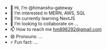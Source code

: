 - 👋 Hi, I’m @himanshu-gateway
- 👀 I’m interested in MERN, AWS, SQL
- 🌱 I’m currently learning NextJS
- 💞️ I’m looking to collaborate on ...
- 📫 How to reach me hm896292@gmail.com
- 😄 Pronouns: ...
- ⚡ Fun fact: ...

<!---
himanshu-gateway/himanshu-gateway is a ✨ special ✨ repository because its `README.md` (this file) appears on your GitHub profile.
You can click the Preview link to take a look at your changes.
--->
